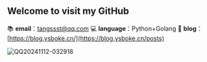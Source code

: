 ## Welcome to visit my GitHub

📚 **email**：tangssst@qq.com
💻 **language**：Python+Golang
📑 **blog**：[https://blog.ysboke.cn/](https://blog.ysboke.cn/posts)

![QQ20241112-032918](https://github.com/user-attachments/assets/d00b171e-d627-4e3a-b046-cd3f4678e4a3)
